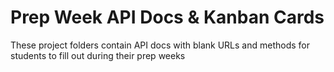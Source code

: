 # Prep Week API Docs & Kanban Cards

These project folders contain API docs with blank URLs and methods for students to fill out during their prep weeks

